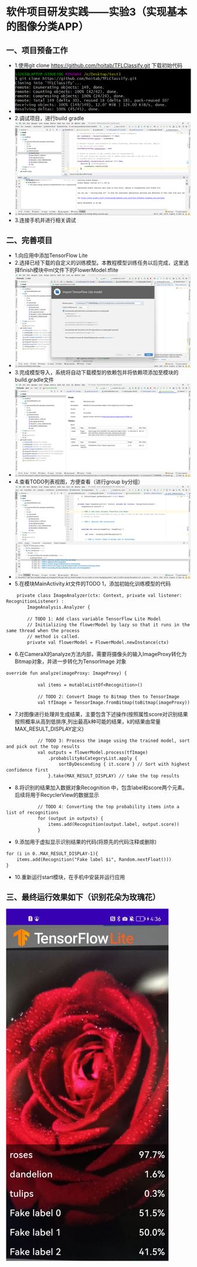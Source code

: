 # 软件项目研发实践——实验3（实现基本的图像分类APP）
## 一、项目预备工作
- 1.使用git clone https://github.com/hoitab/TFLClassify.git 下载初始代码
- ![image1](https://github.com/Shawpromax/images/blob/main/test3_1.png)
- 2.调试项目，进行build gradle
- ![image2](https://github.com/Shawpromax/images/blob/main/test3_2.png)
- 3.连接手机并进行相关调试

## 二、完善项目
- 1.向应用中添加TensorFlow Lite
- 2.选择已经下载的自定义的训练模型。本教程模型训练任务以后完成，这里选择finish模块中ml文件下的FlowerModel.tflite
- ![image3](https://github.com/Shawpromax/images/blob/main/test3_3.png)
- 3.完成模型导入，系统将自动下载模型的依赖包并将依赖项添加至模块的build.gradle文件
- ![image4](https://github.com/Shawpromax/images/blob/main/test3_4.png)
- 4.查看TODO列表视图，方便查看（进行group by分组）
- ![image5](https://github.com/Shawpromax/images/blob/main/test3_5.png)
- 5.在模块MainActivity.kt文件的TODO 1，添加初始化训练模型的代码
```
    private class ImageAnalyzer(ctx: Context, private val listener: RecognitionListener) :
        ImageAnalysis.Analyzer {

        // TODO 1: Add class variable TensorFlow Lite Model
        // Initializing the flowerModel by lazy so that it runs in the same thread when the process
        // method is called.
        private val flowerModel = FlowerModel.newInstance(ctx)
```
- 6.在CameraX的analyze方法内部，需要将摄像头的输入ImageProxy转化为Bitmap对象，并进一步转化为TensorImage 对象
```
override fun analyze(imageProxy: ImageProxy) {

            val items = mutableListOf<Recognition>()

            // TODO 2: Convert Image to Bitmap then to TensorImage
            val tfImage = TensorImage.fromBitmap(toBitmap(imageProxy))
```
- 7.对图像进行处理并生成结果，主要包含下述操作(按照属性score对识别结果按照概率从高到低排序,列出最高k种可能的结果，k的结果由常量MAX_RESULT_DISPLAY定义)
```
            // TODO 3: Process the image using the trained model, sort and pick out the top results
            val outputs = flowerModel.process(tfImage)
                .probabilityAsCategoryList.apply {
                    sortByDescending { it.score } // Sort with highest confidence first
                }.take(MAX_RESULT_DISPLAY) // take the top results
```
- 8.将识别的结果加入数据对象Recognition 中，包含label和score两个元素。后续将用于RecyclerView的数据显示
```
            // TODO 4: Converting the top probability items into a list of recognitions
            for (output in outputs) {
                items.add(Recognition(output.label, output.score))
            }
```
- 9.添加用于虚拟显示识别结果的代码(将原先的代码注释或删除)
```
for (i in 0..MAX_RESULT_DISPLAY-1){
    items.add(Recognition("Fake label $i", Random.nextFloat()))
}
```
- 10.重新运行start模块，在手机中安装并运行应用

## 三、最终运行效果如下（识别花朵为玫瑰花）
![image6](https://github.com/Shawpromax/images/blob/main/test3_6.png)













